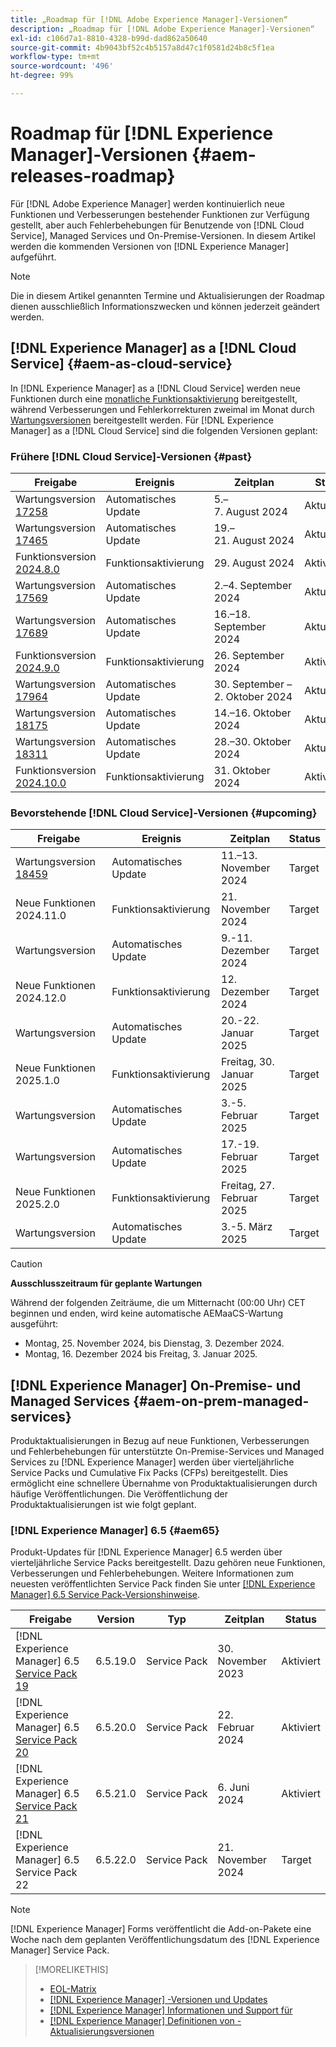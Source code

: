 ```yaml
---
title: „Roadmap für [!DNL Adobe Experience Manager]-Versionen“
description: „Roadmap für [!DNL Adobe Experience Manager]-Versionen“
exl-id: c106d7a1-8810-4328-b99d-dad862a50640
source-git-commit: 4b9043bf52c4b5157a8d47c1f0581d24b8c5f1ea
workflow-type: tm+mt
source-wordcount: '496'
ht-degree: 99%

---
```



# Roadmap für [!DNL Experience Manager]-Versionen {#aem-releases-roadmap}

Für [!DNL Adobe Experience Manager] werden kontinuierlich neue Funktionen und Verbesserungen bestehender Funktionen zur Verfügung gestellt, aber auch Fehlerbehebungen für Benutzende von [!DNL Cloud Service], Managed Services und On-Premise-Versionen. In diesem Artikel werden die kommenden Versionen von [!DNL Experience Manager] aufgeführt.

>[!NOTE]
>
>Die in diesem Artikel genannten Termine und Aktualisierungen der Roadmap dienen ausschließlich Informationszwecken und können jederzeit geändert werden.

## [!DNL Experience Manager] as a [!DNL Cloud Service] {#aem-as-cloud-service}

In [!DNL Experience Manager] as a [!DNL Cloud Service] werden neue Funktionen durch eine [monatliche Funktionsaktivierung](https://experienceleague.adobe.com/de/docs/experience-manager-cloud-service/content/release-notes/release-notes/release-notes-current) bereitgestellt, während Verbesserungen und Fehlerkorrekturen zweimal im Monat durch [Wartungsversionen](https://experienceleague.adobe.com/de/docs/experience-manager-cloud-service/content/release-notes/maintenance/latest?lang=de) bereitgestellt werden.
Für [!DNL Experience Manager] as a [!DNL Cloud Service] sind die folgenden Versionen geplant:

### Frühere [!DNL Cloud Service]-Versionen {#past}

| Freigabe | Ereignis | Zeitplan | Status |
|---|---|---|---|
| Wartungsversion [17258](https://experienceleague.adobe.com/de/docs/experience-manager-cloud-service/content/release-notes/maintenance/2024/2024-8-0#release-17258) | Automatisches Update | 5.–7. August 2024 | Aktualisiert |
| Wartungsversion [17465](https://experienceleague.adobe.com/de/docs/experience-manager-cloud-service/content/release-notes/maintenance/2024/2024-8-0#release-17465) | Automatisches Update | 19.–21. August 2024 | Aktualisiert |
| Funktionsversion [2024.8.0](https://experienceleague.adobe.com/de/docs/experience-manager-cloud-service/content/release-notes/release-notes/2024/release-notes-2024-8-0) | Funktionsaktivierung | 29. August 2024 | Aktiviert |
| Wartungsversion [17569](https://experienceleague.adobe.com/de/docs/experience-manager-cloud-service/content/release-notes/maintenance/2024/2024-9-0#release-17569) | Automatisches Update | 2.–4. September 2024 | Aktualisiert |
| Wartungsversion [17689](https://experienceleague.adobe.com/de/docs/experience-manager-cloud-service/content/release-notes/maintenance/2024/2024-9-0#release-17689) | Automatisches Update | 16.–18. September 2024 | Aktualisiert |
| Funktionsversion [2024.9.0](https://experienceleague.adobe.com/de/docs/experience-manager-cloud-service/content/release-notes/release-notes/2024/release-notes-2024-9-0) | Funktionsaktivierung | 26. September 2024 | Aktiviert |
| Wartungsversion [17964](https://experienceleague.adobe.com/de/docs/experience-manager-cloud-service/content/release-notes/maintenance/2024/2024-10-0#release-17964) | Automatisches Update | 30. September – 2. Oktober 2024 | Aktualisiert |
| Wartungsversion [18175](https://experienceleague.adobe.com/de/docs/experience-manager-cloud-service/content/release-notes/maintenance/2024/2024-10-0#release-18175) | Automatisches Update | 14.–16. Oktober 2024 | Aktualisiert |
| Wartungsversion [18311](https://experienceleague.adobe.com/en/docs/experience-manager-cloud-service/content/release-notes/maintenance/2024/2024-10-0#18311) | Automatisches Update | 28.–30. Oktober 2024 | Aktualisiert |
| Funktionsversion [2024.10.0](https://experienceleague.adobe.com/de/docs/experience-manager-cloud-service/content/release-notes/release-notes/release-notes-current) | Funktionsaktivierung | 31. Oktober 2024 | Aktiviert |

### Bevorstehende [!DNL Cloud Service]-Versionen {#upcoming}

| Freigabe | Ereignis | Zeitplan | Status |
|---|---|---|---|
| Wartungsversion [18459](https://experienceleague.adobe.com/de/docs/experience-manager-cloud-service/content/release-notes/maintenance/latest?lang=de) | Automatisches Update | 11.–13. November 2024 | Target |
| Neue Funktionen 2024.11.0 | Funktionsaktivierung | 21. November 2024 | Target |
| Wartungsversion | Automatisches Update | 9.-11. Dezember 2024 | Target |
| Neue Funktionen 2024.12.0 | Funktionsaktivierung | 12. Dezember 2024 | Target |
| Wartungsversion | Automatisches Update | 20.-22. Januar 2025 | Target |
| Neue Funktionen 2025.1.0 | Funktionsaktivierung | Freitag, 30. Januar 2025 | Target |
| Wartungsversion | Automatisches Update | 3.-5. Februar 2025 | Target |
| Wartungsversion | Automatisches Update | 17.-19. Februar 2025 | Target |
| Neue Funktionen 2025.2.0 | Funktionsaktivierung | Freitag, 27. Februar 2025 | Target |
| Wartungsversion | Automatisches Update | 3.-5. März 2025 | Target |

>[!CAUTION]
>
>**Ausschlusszeitraum für geplante Wartungen**
>
> Während der folgenden Zeiträume, die um Mitternacht (00:00 Uhr) CET beginnen und enden, wird keine automatische AEMaaCS-Wartung ausgeführt:
>
>* Montag, 25. November 2024, bis Dienstag, 3. Dezember 2024.
>* Montag, 16. Dezember 2024 bis Freitag, 3. Januar 2025.

## [!DNL Experience Manager] On-Premise- und Managed Services {#aem-on-prem-managed-services}

Produktaktualisierungen in Bezug auf neue Funktionen, Verbesserungen und Fehlerbehebungen für unterstützte On-Premise-Services und Managed Services zu [!DNL Experience Manager] werden über vierteljährliche Service Packs und Cumulative Fix Packs (CFPs) bereitgestellt. Dies ermöglicht eine schnellere Übernahme von Produktaktualisierungen durch häufige Veröffentlichungen. Die Veröffentlichung der Produktaktualisierungen ist wie folgt geplant.

### [!DNL Experience Manager] 6.5 {#aem65}

Produkt-Updates für [!DNL Experience Manager] 6.5 werden über vierteljährliche Service Packs bereitgestellt. Dazu gehören neue Funktionen, Verbesserungen und Fehlerbehebungen. Weitere Informationen zum neuesten veröffentlichten Service Pack finden Sie unter [[!DNL Experience Manager] 6.5 Service Pack-Versionshinweise](https://experienceleague.adobe.com/de/docs/experience-manager-65/content/release-notes/release-notes).

| Freigabe | Version | Typ | Zeitplan | Status |
|---|---|---|---|---|
| [!DNL Experience Manager] 6.5 [Service Pack 19](https://experienceleague.adobe.com/de/docs/experience-manager-65/content/release-notes/service-pack/6-5-19) | 6.5.19.0 | Service Pack | 30. November 2023 | Aktiviert |
| [!DNL Experience Manager] 6.5 [Service Pack 20](https://experienceleague.adobe.com/de/docs/experience-manager-65/content/release-notes/service-pack/6-5-20) | 6.5.20.0 | Service Pack | 22. Februar 2024 | Aktiviert |
| [!DNL Experience Manager] 6.5 [Service Pack 21](https://experienceleague.adobe.com/de/docs/experience-manager-65/content/release-notes/release-notes) | 6.5.21.0 | Service Pack | 6. Juni 2024 | Aktiviert |
| [!DNL Experience Manager] 6.5 Service Pack 22 | 6.5.22.0 | Service Pack | 21. November 2024 | Target |

>[!NOTE]
>
>[!DNL Experience Manager] Forms veröffentlicht die Add-on-Pakete eine Woche nach dem geplanten Veröffentlichungsdatum des [!DNL Experience Manager] Service Pack.

>[!MORELIKETHIS]
>
>* [EOL-Matrix](https://helpx.adobe.com/de/support/programs/eol-matrix.html)
>* [[!DNL Experience Manager] -Versionen und Updates](https://experienceleague.adobe.com/de/docs/experience-manager-release-information/aem-release-updates/aem-releases-updates)
>* [[!DNL Experience Manager] Informationen und Support für](https://experienceleague.adobe.com/de/docs/experience-manager-cloud-service)
>* [[!DNL Experience Manager] Definitionen von -Aktualisierungsversionen](/help/using/update-release-vehicle-definitions.md)
